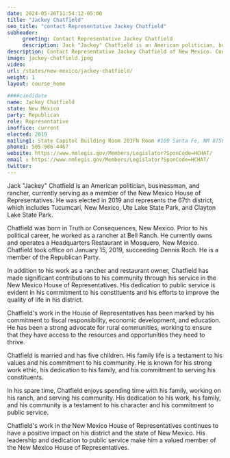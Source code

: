 ```yaml
---
date: 2024-05-26T11:54:12-05:00
title: "Jackey Chatfield"
seo_title: "contact Representative Jackey Chatfield"
subheader:
     greeting: Contact Representative Jackey Chatfield
     description: Jack "Jackey" Chatfield is an American politician, businessman, and rancher, currently serving as a member of the New Mexico House of Representatives. He was elected in 2019 and represents the 67th district, which includes Tucumcari, New Mexico, Ute Lake State Park, and Clayton Lake State Park.
description: Contact Representative Jackey Chatfield of New Mexico. Contact information for Jackey Chatfield includes email address, phone number, and mailing address.
image: jackey-chatfield.jpeg
video:
url: /states/new-mexico/jackey-chatfield/
weight: 1
layout: course_home

####candidate
name: Jackey Chatfield
state: New Mexico
party: Republican
role: Representative
inoffice: current
elected: 2019
mailing1: State Capitol Building Room 203FN Room #100 Santa Fe, NM 87501
phone1: 505-986-4467
website: https://www.nmlegis.gov/Members/Legislator?SponCode=HCHAT/
email : https://www.nmlegis.gov/Members/Legislator?SponCode=HCHAT/
twitter: 
---
```

Jack "Jackey" Chatfield is an American politician, businessman, and rancher, currently serving as a member of the New Mexico House of Representatives. He was elected in 2019 and represents the 67th district, which includes Tucumcari, New Mexico, Ute Lake State Park, and Clayton Lake State Park.

Chatfield was born in Truth or Consequences, New Mexico. Prior to his political career, he worked as a rancher at Bell Ranch. He currently owns and operates a Headquarters Restaurant in Mosquero, New Mexico. Chatfield took office on January 15, 2019, succeeding Dennis Roch. He is a member of the Republican Party.

In addition to his work as a rancher and restaurant owner, Chatfield has made significant contributions to his community through his service in the New Mexico House of Representatives. His dedication to public service is evident in his commitment to his constituents and his efforts to improve the quality of life in his district.

Chatfield's work in the House of Representatives has been marked by his commitment to fiscal responsibility, economic development, and education. He has been a strong advocate for rural communities, working to ensure that they have access to the resources and opportunities they need to thrive.

Chatfield is married and has five children. His family life is a testament to his values and his commitment to his community. He is known for his strong work ethic, his dedication to his family, and his commitment to serving his constituents.

In his spare time, Chatfield enjoys spending time with his family, working on his ranch, and serving his community. His dedication to his work, his family, and his community is a testament to his character and his commitment to public service.

Chatfield's work in the New Mexico House of Representatives continues to have a positive impact on his district and the state of New Mexico. His leadership and dedication to public service make him a valued member of the New Mexico House of Representatives.

